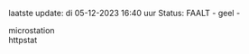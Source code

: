 laatste update: 
di 05-12-2023 16:40   uur 
Status: FAALT - geel - 
<div class="service Y">microstation</div><div class="service G">httpstat</div>